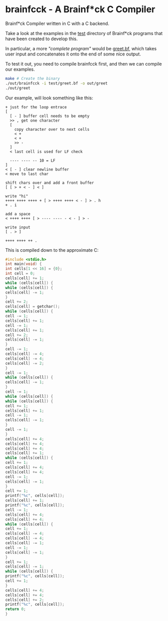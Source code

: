 # brainfcck - A Brainf*ck C Compiler

Brainf*ck Compiler written in C with a C backend.

Take a look at the examples in the [test](test/) directory of Brainf*ck programs that have
been created to develop this.

In particular, a more *"complete program"* would be [greet.bf](test/greet.bf), which takes
user input and concatenates it onto the end of some nice output.

To test it out, you need to compile brainfcck first, and then we can compile our examples.

```bash
make # Create the binary
./out/brainfcck -i test/greet.bf -o out/greet
./out/greet
```

Our example, will look something like this:

```bf
+ just for the loop entrace
[
  [ - ] buffer cell needs to be empty
  >> , get one character
  [
    copy character over to next cells
    < + 
    < + 
    >> - 
  ]
  < last cell is used for LF check
  
  ---- ---- -- 10 = LF
]
< [ - ] clear newline buffer
< move to last char

shift chars over and add a front buffer
[ [ > + < - ] < ]

write "hi"
++++ ++++ ++++ + [ > ++++ ++++ < - ] > . h
+ . i

add a space
< ++++ ++++ [ > ---- ---- - < - ] > -

write input
[ . > ]

++++ ++++ ++ .
```

This is compiled down to the approximate C:

```c
#include <stdio.h>
int main(void) {
int cells[1 << 16] = {0};
int cell = 0;
cells[cell] += 1;
while (cells[cell]) {
while (cells[cell]) {
cells[cell] -= 1;
}
cell += 2;
cells[cell] = getchar();
while (cells[cell]) {
cell -= 1;
cells[cell] += 1;
cell -= 1;
cells[cell] += 1;
cell += 2;
cells[cell] -= 1;
}
cell -= 1;
cells[cell] -= 4;
cells[cell] -= 4;
cells[cell] -= 2;
}
cell -= 1;
while (cells[cell]) {
cells[cell] -= 1;
}
cell -= 1;
while (cells[cell]) {
while (cells[cell]) {
cell += 1;
cells[cell] += 1;
cell -= 1;
cells[cell] -= 1;
}
cell -= 1;
}
cells[cell] += 4;
cells[cell] += 4;
cells[cell] += 4;
cells[cell] += 1;
while (cells[cell]) {
cell += 1;
cells[cell] += 4;
cells[cell] += 4;
cell -= 1;
cells[cell] -= 1;
}
cell += 1;
printf("%c", cells[cell]);
cells[cell] += 1;
printf("%c", cells[cell]);
cell -= 1;
cells[cell] += 4;
cells[cell] += 4;
while (cells[cell]) {
cell += 1;
cells[cell] -= 4;
cells[cell] -= 4;
cells[cell] -= 1;
cell -= 1;
cells[cell] -= 1;
}
cell += 1;
cells[cell] -= 1;
while (cells[cell]) {
printf("%c", cells[cell]);
cell += 1;
}
cells[cell] += 4;
cells[cell] += 4;
cells[cell] += 2;
printf("%c", cells[cell]);
return 0;
}
```
